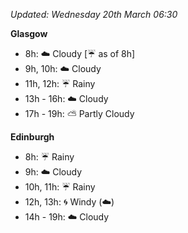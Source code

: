 *Updated: Wednesday 20th March 06:30*

**Glasgow**

* 8h: :cloud: Cloudy [:umbrella: as of 8h]
* 9h, 10h: :cloud: Cloudy
* 11h, 12h: :umbrella: Rainy
* 13h - 16h: :cloud: Cloudy
* 17h - 19h: :partly_sunny: Partly Cloudy

**Edinburgh**

* 8h: :umbrella: Rainy
* 9h: :cloud: Cloudy
* 10h, 11h: :umbrella: Rainy
* 12h, 13h: :cyclone: Windy (:cloud:)
* 14h - 19h: :cloud: Cloudy
